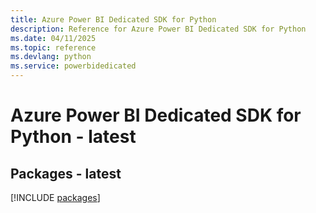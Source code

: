 ```yaml
---
title: Azure Power BI Dedicated SDK for Python
description: Reference for Azure Power BI Dedicated SDK for Python
ms.date: 04/11/2025
ms.topic: reference
ms.devlang: python
ms.service: powerbidedicated
---
```

# Azure Power BI Dedicated SDK for Python - latest
## Packages - latest
[!INCLUDE [packages](power-bi-dedicated-index.md)]